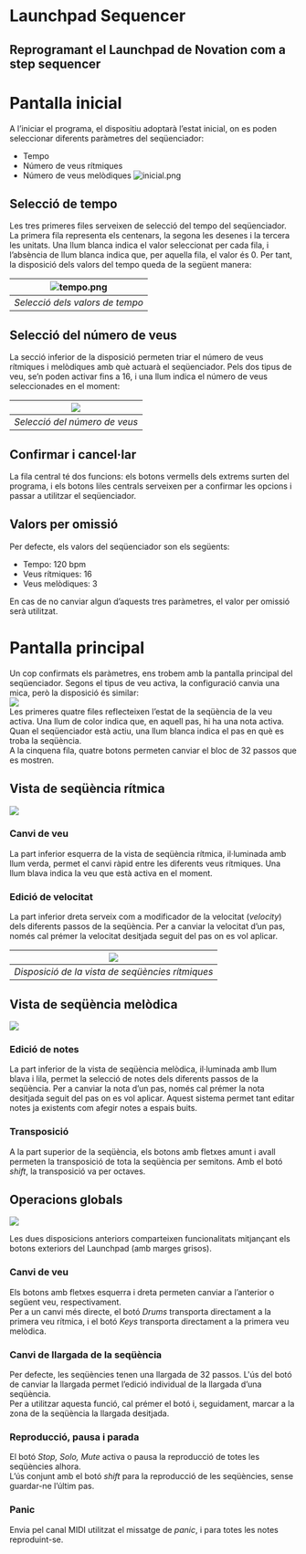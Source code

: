 # **Launchpad Sequencer**

## Reprogramant el Launchpad de Novation com a step sequencer

# **Pantalla inicial**

A l’iniciar el programa, el dispositiu adoptarà l’estat inicial, on es poden seleccionar diferents paràmetres del seqüenciador:

- Tempo  
- Número de veus rítmiques  
- Número de veus melòdiques
![inicial.png](https://lh7-rt.googleusercontent.com/docsz/AD_4nXdSEZX8LZGwr49TrhHoEoo5nHEdW2_SjPzqbZk88KwV0b3vLgBxcHmoZ9gZm6jsjpiEUhyxLuttrM5zTnRl1Z2o6nRmN-YtFGY8Kvs5l1MwRbdsCoDDY1OFb4SKu9q23BJEScfErg?key=5-l2e9cINXIQwAhx5ugxKWI_)

## **Selecció de tempo**

Les tres primeres files serveixen de selecció del tempo del seqüenciador. La primera fila representa els centenars, la segona les desenes i la tercera les unitats. Una llum blanca indica el valor seleccionat per cada fila, i l’absència de llum blanca indica que, per aquella fila, el valor és 0\. Per tant, la disposició dels valors del tempo queda de la següent manera:

| ![tempo.png](https://lh7-rt.googleusercontent.com/docsz/AD_4nXcl0H5Oyck7D_wuOG2xfzi5hHAQbXPzt_sQAhI6T_H6r6mbMi_CARXMDGb3rhu5IqBKP6DG7XC045CWzfVzTbL2Yvz8K2o2SA0t_z3ydaN3UOTt51N1KFjiZ6Ptxpdw0FK2CNZZTw?key=5-l2e9cINXIQwAhx5ugxKWI_) |
| :----------------------------------------------------------------------------------------------------------------------------------------------------------------------------------------------------------------------------------: |
|                                                                                                   *Selecció dels valors de tempo*                                                                                                    |

## **Selecció del número de veus**

La secció inferior de la disposició permeten triar el número de veus rítmiques i melòdiques amb què actuarà el seqüenciador. Pels dos tipus de veu, se’n poden activar fins a 16, i una llum indica el número de veus seleccionades en el moment:

| **![](https://lh7-rt.googleusercontent.com/docsz/AD_4nXeL5MxkBJoKtrRXmqb3YH-XZi_8P61XkRqdgN6tAp_ap7BPpfBsBXd2pAhEYvbhepdAvT3vG2EYaj8VSGmQ6DwypWvQedC2bzOZQs6v9U9fM2oib5qmOJx1FjNQ1u-bmEwq3QJs8g?key=5-l2e9cINXIQwAhx5ugxKWI_)** |
| :-----------------------------------------------------------------------------------------------------------------------------------------------------------------------------------------------------------------------------: |
|                                                                                                  *Selecció del número de veus*                                                                                                  |

## **Confirmar i cancel·lar**

La fila central té dos funcions: els botons vermells dels extrems surten del programa, i els botons liles centrals serveixen per a confirmar les opcions i passar a utilitzar el seqüenciador.

## **Valors per omissió**

Per defecte, els valors del seqüenciador son els següents:

- Tempo: 120 bpm  
- Veus rítmiques: 16  
- Veus melòdiques: 3

En cas de no canviar algun d’aquests tres paràmetres, el valor per omissió serà utilitzat.

# **Pantalla principal**

Un cop confirmats els paràmetres, ens trobem amb la pantalla principal del seqüenciador. Segons el tipus de veu activa, la configuració canvia una mica, però la disposició és similar:  
**![](https://lh7-rt.googleusercontent.com/docsz/AD_4nXfxqYMIbTfUpuuBXriiVt8ZUImM_VrXMIvn6S2XXB8yJCeqsS0EIp2h-B-BDOt7SMdfkl_QBhs1t4i6MQUzHLskT7BKzbsx1m6kfyfv8xCHpOm8CV0_UujlC7v8pkFvBB3AYFNruQ?key=5-l2e9cINXIQwAhx5ugxKWI_)**  
Les primeres quatre files reflecteixen l’estat de la seqüència de la veu activa. Una llum de color indica que, en aquell pas, hi ha una nota activa. Quan el seqüenciador està actiu, una llum blanca indica el pas en què es troba la seqüència.  
A la cinquena fila, quatre botons permeten canviar el bloc de 32 passos que es mostren.

## **Vista de seqüència rítmica**

**![](https://lh7-rt.googleusercontent.com/docsz/AD_4nXeV3O3zLhlc5VkGjt_0pKMBkpb4VN5-6ILwRpK7bE0lNnRWcl2Ytbh55RifIxaur9Wc1CjPSxNp_Qpzq-dSivpKfV1WJ0HMibK6LxMgfqOERpeY_A_7-dhk5LbyOyFk8jeiQE95vw?key=5-l2e9cINXIQwAhx5ugxKWI_)**  
### Canvi de veu
La part inferior esquerra de la vista de seqüència rítmica, il·luminada amb llum verda, permet el canvi ràpid entre les diferents veus rítmiques. Una llum blava indica la veu que està activa en el moment.   
### Edició de velocitat
La part inferior dreta serveix com a modificador de la velocitat (*velocity*) dels diferents passos de la seqüència. Per a canviar la velocitat d’un pas, només cal prémer la velocitat desitjada seguit del pas on es vol aplicar. 

| **![](https://lh7-rt.googleusercontent.com/docsz/AD_4nXefR_dkwEmgpqFixsHilp9MuoJoJeHoAZsueWe3JBamhLUXm1IUTzyeDyvRpFvak_rFUuyP49BI8Ro47-yJwF8eznkeDUpWVgsUQNayB0eYMhthb6lRFlqMjQZgpsNhbfKeNRkEXg?key=5-l2e9cINXIQwAhx5ugxKWI_)** |
| :-----------------------------------------------------------------------------------------------------------------------------------------------------------------------------------------------------------------------------: |
|                                                                                        *Disposició de la vista de seqüències rítmiques*                                                                                         |

## **Vista de seqüència melòdica**

**![](https://lh7-rt.googleusercontent.com/docsz/AD_4nXdOfJHC2O4opTSli-e8rRQ3GkwKfEbZS_1gpEXtbTSrQNBwVoXVUt-oDG3XF4c5jKpD4eXNdrERPwAPb6gA8WY5vuCoPQr5fQvgI1NEGnDNVEz9hM0M4eUfecpxB7II0Nexk5ox2w?key=5-l2e9cINXIQwAhx5ugxKWI_)**
### Edició de notes
La part inferior de la vista de seqüència melòdica, il·luminada amb llum blava i lila, permet la selecció de notes dels diferents passos de la seqüència. Per a canviar la nota d’un pas, només cal prémer la nota desitjada seguit del pas on es vol aplicar.
Aquest sistema permet tant editar notes ja existents com afegir notes a espais buits.
### Transposició
A la part superior de la seqüència, els botons amb fletxes amunt i avall permeten la transposició de tota la seqüència per semitons. Amb el botó *shift*, la transposició va per octaves.

## **Operacions globals**

**![](https://lh7-rt.googleusercontent.com/docsz/AD_4nXcr_T4dCLkvMgGdkOnaZGJdm8qmwfRs7S5uu7S1Dy1bquhWOGbBSfx-E2tcIvithr7waA2ZlmUVpsu841PMy-gnrJFxbUpRz5seZZExq63qnueQkPrZoNs9kttDM2ZW0M-iXvox3A?key=5-l2e9cINXIQwAhx5ugxKWI_)**

Les dues disposicions anteriors comparteixen funcionalitats mitjançant els botons exteriors del Launchpad (amb marges grisos). 

### **Canvi de veu**

Els botons amb fletxes esquerra i dreta permeten canviar a l’anterior o següent veu, respectivament.  
Per a un canvi més directe, el botó *Drums* transporta directament a la primera veu rítmica, i el botó *Keys* transporta directament a la primera veu melòdica.

### **Canvi de llargada de la seqüència**

Per defecte, les seqüències tenen una llargada de 32 passos. L'ús del botó de canviar la llargada permet l’edició individual de la llargada d’una seqüència.  
Per a utilitzar aquesta funció, cal prémer el botó i, seguidament, marcar a la zona de la seqüència la llargada desitjada.

### **Reproducció, pausa i parada**

El botó *Stop, Solo, Mute* activa o pausa la reproducció de totes les seqüències alhora.  
L’ús conjunt amb el botó *shift* para la reproducció de les seqüències, sense guardar-ne l’últim pas.

### **Panic**

Envia pel canal MIDI utilitzat el missatge de *panic*, i para totes les notes reproduint-se.

